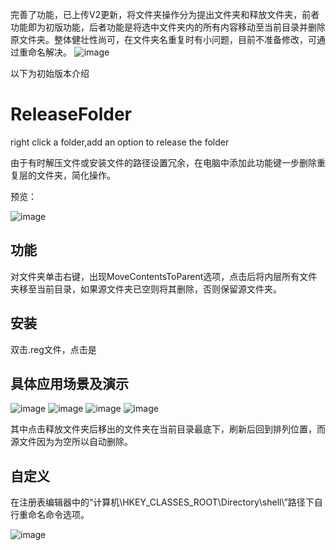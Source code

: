 完善了功能，已上传V2更新，将文件夹操作分为提出文件夹和释放文件夹，前者功能即为初版功能，后者功能是将选中文件夹内的所有内容移动至当前目录并删除原文件夹。整体健壮性尚可，在文件夹名重复时有小问题，目前不准备修改，可通过重命名解决。
![image](https://github.com/Mr-EEEeee/ReleaseFolder/assets/82107297/4eefdcd2-a2c8-4419-aa69-2bc904ccd1ef)

以下为初始版本介绍


# ReleaseFolder
right click a folder,add an option to release the folder

由于有时解压文件或安装文件的路径设置冗余，在电脑中添加此功能键一步删除重复层的文件夹，简化操作。

预览：

![image](https://github.com/Mr-EEEeee/ReleaseFolder/assets/82107297/b9be3bcf-86c7-46f1-a605-808859745c85)


功能
---
对文件夹单击右键，出现MoveContentsToParent选项，点击后将内层所有文件夹移至当前目录，如果源文件夹已空则将其删除，否则保留源文件夹。

安装
---
双击.reg文件，点击是

具体应用场景及演示
---
![image](https://github.com/Mr-EEEeee/ReleaseFolder/assets/82107297/4644f599-535b-4a0b-8c56-16449747dd2c)
![image](https://github.com/Mr-EEEeee/ReleaseFolder/assets/82107297/f944eec5-d2d7-444f-8b35-0d7fea9020cf)
![image](https://github.com/Mr-EEEeee/ReleaseFolder/assets/82107297/66995b9d-7e62-48d8-ab1c-b321c0e37db0)
![image](https://github.com/Mr-EEEeee/ReleaseFolder/assets/82107297/aa1d26ad-2f1a-4250-a99a-6c4c2bd582ce)

其中点击释放文件夹后移出的文件夹在当前目录最底下，刷新后回到排列位置，而源文件因为为空所以自动删除。



自定义
---
在注册表编辑器中的“计算机\HKEY_CLASSES_ROOT\Directory\shell\”路径下自行重命名命令选项。

![image](https://github.com/Mr-EEEeee/ReleaseFolder/assets/82107297/c090753e-7dcd-4334-8596-185088e93244)
